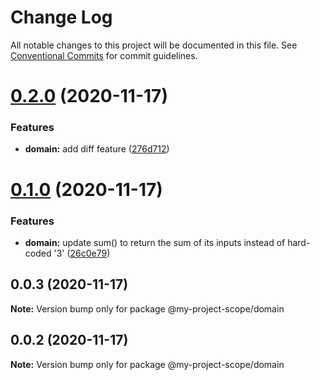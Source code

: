 # Change Log

All notable changes to this project will be documented in this file.
See [Conventional Commits](https://conventionalcommits.org) for commit guidelines.

# [0.2.0](https://github.com/link2cory/node-monorepo-clean/compare/@my-project-scope/domain@0.1.0...@my-project-scope/domain@0.2.0) (2020-11-17)


### Features

* **domain:** add diff feature ([276d712](https://github.com/link2cory/node-monorepo-clean/commit/276d7120b7bbdf509f7d6f2b578b512a4f4733fd))





# [0.1.0](https://github.com/link2cory/node-monorepo-clean/compare/@my-project-scope/domain@0.0.3...@my-project-scope/domain@0.1.0) (2020-11-17)


### Features

* **domain:** update sum() to return the sum of its inputs instead of hard-coded '3' ([26c0e79](https://github.com/link2cory/node-monorepo-clean/commit/26c0e79d91c8089bfa8dded15d58cc535c99aca5))





## 0.0.3 (2020-11-17)

**Note:** Version bump only for package @my-project-scope/domain





## 0.0.2 (2020-11-17)

**Note:** Version bump only for package @my-project-scope/domain

